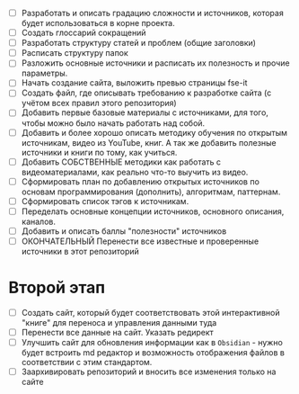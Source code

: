 - [ ] Разработать и описать градацию сложности и источников, которая будет использоваться в корне проекта.
- [ ] Создать глоссарий сокращений
- [ ] Разработать структуру статей и проблем (общие заголовки)
- [ ] Расписать структуру папок
- [ ] Разложить основные источники и расписать их полезность и прочие параметры.
- [ ] Начать создание сайта, выложить превью страницы fse-it
- [ ] Создать файл, где описывать требованию к разработке сайта (с учётом всех правил этого репозитория)
- [ ] Добавить первые базовые материалы с источниками, для того, чтобы можно было начать работать над собой.
- [ ] Добавить и более хорошо описать методику обучения по открытым источникам, видео из YouTube, книг. А так же добавить полезные источники и книги по тому, как учиться.
- [ ] Добавить СОБСТВЕННЫЕ методики как работать с видеоматериалами, как реально что-то выучить из видео.
- [ ] Сформировать план по добавлению открытых источников по основам программирования (дополнить), алгоритмам, паттернам.
- [ ] Сформировать список тэгов к источникам.
- [ ] Переделать основные концепции источников, основного описания, каналов.
- [ ] Добавить и описать баллы "полезности" источников
- [ ] ОКОНЧАТЕЛЬНЫЙ Перенести все известные и проверенные источники в этот репозиторий

# Второй этап

- [ ] Создать сайт, который будет соответствовать этой интерактивной "книге" для переноса и управления данными туда
- [ ] Перенести все данные на сайт. Указать редирект
- [ ] Улучшить сайт для обновления информации как в `Obsidian` - нужно будет встроить md редактор и возможность отображения файлов в соответствии с этим стандартом.
- [ ] Заархивировать репозиторий и вносить все изменения только на сайте